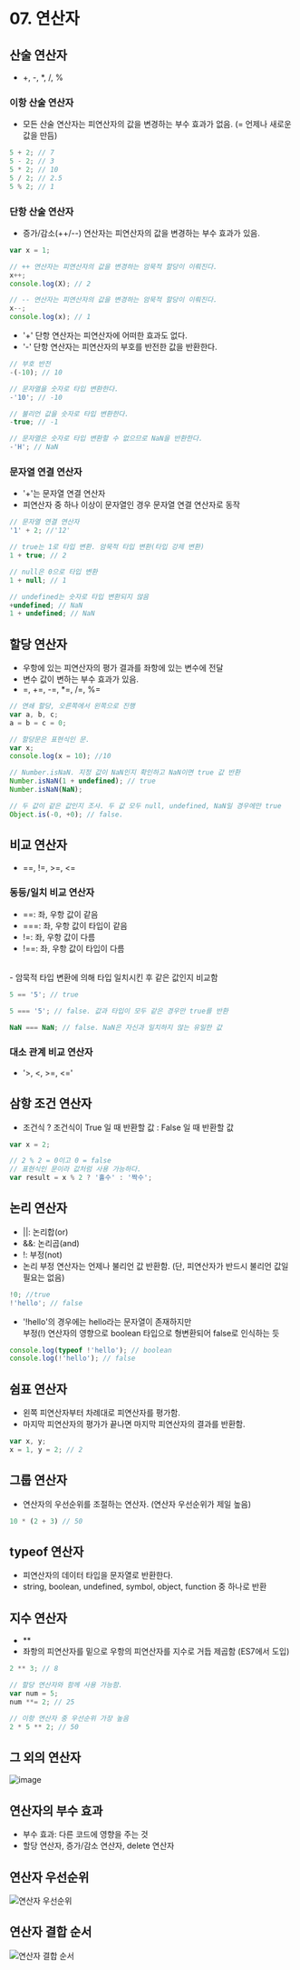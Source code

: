 # 07. 연산자
## 산술 연산자
- +, -, *, /, %

### 이항 산술 연산자
- 모든 산술 연산자는 피연산자의 값을 변경하는 부수 효과가 없음. (= 언제나 새로운 값을 만듬)
```Javascript
5 + 2; // 7
5 - 2; // 3
5 * 2; // 10
5 / 2; // 2.5
5 % 2; // 1
```

### 단항 산술 연산자
- 증가/감소(++/--) 연산자는 피연산자의 값을 변경하는 부수 효과가 있음.
```Javascript
var x = 1;

// ++ 연산자는 피연산자의 값을 변경하는 암묵적 할당이 이뤄진다.
x++;
console.log(X); // 2

// -- 연산자는 피연산자의 값을 변경하는 암묵적 할당이 이뤄진다.
x--;
console.log(x); // 1
```
- '+' 단항 연산자는 피연산자에 어떠한 효과도 없다.
- '-' 단항 연산자는 피연산자의 부호를 반전한 값을 반환한다.
```Javascript
// 부호 반전
-(-10); // 10

// 문자열을 숫자로 타입 변환한다.
-'10'; // -10

// 불리언 값을 숫자로 타입 변환한다.
-true; // -1

// 문자열은 숫자로 타입 변환할 수 없으므로 NaN을 반환한다.
-'H'; // NaN
```

### 문자열 연결 연산자
- '+'는 문자열 연결 연산자
- 피연산자 중 하나 이상이 문자열인 경우 문자열 연결 연산자로 동작

```Javascript
// 문자열 연결 연산자
'1' + 2; //'12'

// true는 1로 타입 변환. 암묵적 타입 변환(타입 강제 변환)
1 + true; // 2

// null은 0으로 타입 변환
1 + null; // 1

// undefined는 숫자로 타입 변환되지 않음
+undefined; // NaN
1 + undefined; // NaN
```

## 할당 연산자
- 우항에 있는 피연산자의 평가 결과를 좌항에 있는 변수에 전달
- 변수 값이 변하는 부수 효과가 있음.
- =, +=, -=, *=, /=, %=
```Javascript
// 연쇄 할당, 오른쪽에서 왼쪽으로 진행
var a, b, c;
a = b = c = 0; 

// 할당문은 표현식인 문.
var x;
console.log(x = 10); //10

// Number.isNaN. 지정 값이 NaN인지 확인하고 NaN이면 true 값 반환
Number.isNaN(1 + undefined); // true
Number.isNaN(NaN);

// 두 값이 같은 값인지 조사. 두 값 모두 null, undefined, NaN일 경우에만 true
Object.is(-0, +0); // false. 
```

## 비교 연산자
- ==, !=, >=, <=

### 동등/일치 비교 연산자
- ==: 좌, 우항 값이 같음
- ===: 좌, 우항 값이 타입이 같음
- !=: 좌, 우항 값이 다름
- !==: 좌, 우항 값이 타입이 다름
<br>
- 암묵적 타입 변환에 의해 타입 일치시킨 후 같은 값인지 비교함

```Javascript
5 == '5'; // true

5 === '5'; // false. 값과 타입이 모두 같은 경우만 true를 반환

NaN === NaN; // false. NaN은 자신과 일치하지 않는 유일한 값
```

### 대소 관계 비교 연산자
- '>, <, >=, <='

## 삼항 조건 연산자
- 조건식 ? 조건식이 True 일 때 반환할 값 : False 일 때 반환할 값

```Javascript
var x = 2;

// 2 % 2 = 0이고 0 = false
// 표현식인 문이라 값처럼 사용 가능하다.
var result = x % 2 ? '홀수' : '짝수';
```

## 논리 연산자 
- ||: 논리합(or)
- &&: 논리곱(and)
- !: 부정(not)
- 논리 부정 연산자는 언제나 불리언 값 반환함. (단, 피연산자가 반드시 불리언 값일 필요는 없음)
```Javascript
!0; //true
!'hello'; // false
```
- '!hello'의 경우에는 hello라는 문자열이 존재하지만  
  부정(!) 연산자의 영향으로 boolean 타입으로 형변환되어 false로 인식하는 듯
```javascript
console.log(typeof !'hello'); // boolean
console.log(!'hello'); // false
```

## 쉼표 연산자
- 왼쪽 피연산자부터 차례대로 피연산자를 평가함.
- 마지막 피연산자의 평가가 끝나면 마지막 피연산자의 결과를 반환함.
```Javascript
var x, y;
x = 1, y = 2; // 2
```

## 그룹 연산자
- 연산자의 우선순위를 조절하는 연산자. (연산자 우선순위가 제일 높음)
```Javascript
10 * (2 + 3) // 50
```

## typeof 연산자
- 피연산자의 데이터 타입을 문자열로 반환한다.
- string, boolean, undefined, symbol, object, function 중 하나로 반환

## 지수 연산자
- **
- 좌항의 피연산자를 밑으로 우항의 피연산자를 지수로 거듭 제곱함 (ES7에서 도입)
```Javascript
2 ** 3; // 8

// 할당 연산자와 함께 사용 가능함.
var num = 5;
num **= 2; // 25

// 이항 연산자 중 우선순위 가장 높음
2 * 5 ** 2; // 50
```
 
## 그 외의 연산자
![image](https://user-images.githubusercontent.com/88994807/187076678-c8ddbf9d-681d-4f72-b8ba-691c045fa872.png)

## 연산자의 부수 효과
- 부수 효과: 다른 코드에 영향을 주는 것
- 할당 연산자, 증가/감소 연산자, delete 연산자

## 연산자 우선순위
![연산자 우선순위](https://user-images.githubusercontent.com/88994807/187076662-872d40a8-d5bf-41b0-ada1-b9b59577a03f.JPG)

## 연산자 결합 순서
![연산자 결합 순서](https://user-images.githubusercontent.com/88994807/187076660-f1896a39-9516-4664-a40b-9a208d5eaaf2.JPG)
